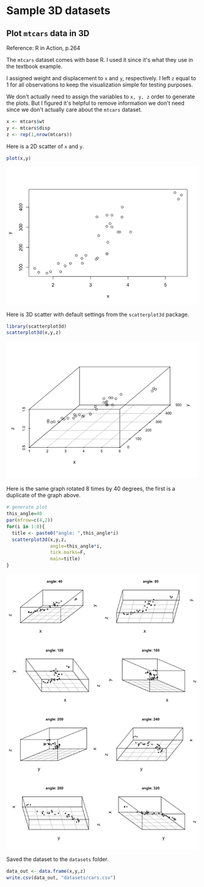 Sample 3D datasets
================

Plot `mtcars` data in 3D
------------------------

Reference: R in Action, p.264

The `mtcars` dataset comes with base R. I used it since it's what they use in the textbook example.

I assigned weight and displacement to `x` and `y`, respectively. I left `z` equal to 1 for all observations to keep the visualization simple for testing purposes.

We don't actually need to assign the variables to `x, y, z` order to generate the plots. But I figured it's helpful to remove information we don't need since we don't actually care about the `mtcars` dataset.

``` r
x <- mtcars$wt
y <- mtcars$disp
z <- rep(1,nrow(mtcars))
```

Here is a 2D scatter of `x` and `y`.

``` r
plot(x,y)
```

![](sample_3D_datasets_files/figure-markdown_github/2d-1.png)

Here is 3D scatter with default settings from the `scatterplot3d` package.

``` r
library(scatterplot3d)
scatterplot3d(x,y,z)
```

![](sample_3D_datasets_files/figure-markdown_github/default-1.png)

Here is the same graph rotated 8 times by 40 degrees, the first is a duplicate of the graph above.

``` r
# generate plot
this_angle=40
par(mfrow=c(4,2))
for(i in 1:8){
  title <- paste0("angle: ",this_angle*i)
  scatterplot3d(x,y,z,
                angle=this_angle*i,
                tick.marks=F,
                main=title)
}
```

![](sample_3D_datasets_files/figure-markdown_github/default_rotations-1.png)

Saved the dataset to the `datasets` folder.

``` r
data_out <- data.frame(x,y,z)
write.csv(data_out, "datasets/cars.csv")
```
